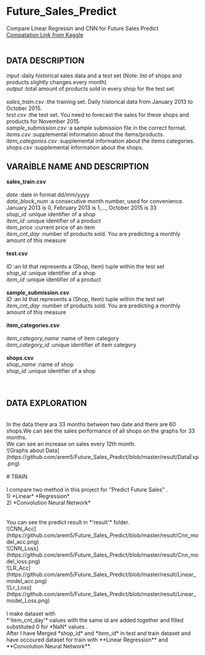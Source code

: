 # Future_Sales_Predict
Compare Linear Regressin and CNN for Future Sales Predict <br/>
[Compatation Link from Kaggle](https://www.kaggle.com/c/competitive-data-science-predict-future-sales/data) <br/>
<br/>
## DATA DESCRIPTION 

*input*        :daily historical sales data and a test set (Note: list of shops and products slightly changes every month)  <br/>
*output*       :total amount of products sold in every shop for the test set  <br/>
  <br/>
*sales_train.csv*         :the training set. Daily historical data from January 2013 to October 2015.  <br/>
*test.csv*                 :the test set. You need to forecast the sales for these shops and products for November 2015.  <br/>
*sample_submission.csv*    :a sample submission file in the correct format.  <br/>
*items.csv*                :supplemental information about the items/products. <br/>
*item_categories.csv*      :supplemental information about the items categories. <br/>
*shops.csv*                :supplemental information about the shops.  <br/>


## VARAİBLE NAME AND DESCRIPTION

**sales_train.csv** <br/>
<br/>
*date*			              :date in format dd/mm/yyyy <br/>
*date_block_num*		      :a consecutive month number, used for convenience. January 2013 is 0, February 2013 is 1,..., October 2015 is 33 <br/>
*shop_id*			            :unique identifier of a shop  <br/>
*item_id*			            :unique identifier of a product  <br/>
*item_price*		          :current price of an item  <br/>
*item_cnt_day*		        :number of products sold. You are predicting a monthly amount of this measure  <br/>
<br/>
**test.csv** <br/>
<br/>
*ID*			                :an Id that represents a (Shop, Item) tuple within the test set <br/>
*shop_id*			            :unique identifier of a shop <br/>
*item_id*			            :unique identifier of a product <br/>
<br/>
**sample_submission.csv**
<br/>
*ID*			               :an Id that represents a (Shop, Item) tuple within the test set <br/>
*item_cnt_day*	       :number of products sold. You are predicting a monthly amount of this measure <br/>
<br/>
**item_categories.csv**<br/>
<br/>
*item_category_name*	  :name of item category <br/>
*item_category_id*	    :unique identifier of item category <br/>
<br/>
**shops.csv**
<br/>
*shop_name*		          :name of shop <br/>
*shop_id*			          :unique identifier of a shop <br/>
<br/>
<br/>
## DATA EXPLORATION<br/>
<br/>
In the data there ara 33 months between two date and there are 60 shops.We can see the sales performance of all shops on the graphs for 33 months. <br/>
We can see an increase on sales every 12th month. <br/>
![Graphs about Data](https://github.com/arem5/Future_Sales_Predict/blob/master/result/DataExp.png) 
<br/>
<br/>
# TRAIN <br/> 
 <br/>
I compare two method in this project for "Predict Future Sales" . <br/>
1) *Linear* *Regression*  <br/>
2) *Convolution Neural Network* <br/>
<br/>
<br/>
You can see the predict result in *'result'* folder.  <br/>
![CNN_Acc](https://github.com/arem5/Future_Sales_Predict/blob/master/result/Cnn_model_acc.png)  <br/>
![CNN_Loss](https://github.com/arem5/Future_Sales_Predict/blob/master/result/Cnn_model_loss.png) <br/>
![LR_Acc](https://github.com/arem5/Future_Sales_Predict/blob/master/result/Linear_model_acc.png) <br/>
![Lr_Loss](https://github.com/arem5/Future_Sales_Predict/blob/master/result/Linear_model_Loss.png) <br/>
<br/>
I make dataset with <br/>
*'item_cnt_day'* values with the same id are added together and filled substituted 0 for *NaN* values . <br/>
After I have Merged *shop_id* and *item_id* in test and train dataset and have occoured dataset for  
train with **Linear Regression** and **Convolution Neural Network**. 


